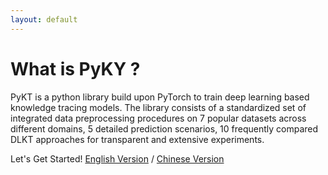 ```yaml
---
layout: default
---
```


# What is PyKY ?

PyKT is a python library build upon PyTorch to train deep learning based knowledge tracing models. The library consists of a standardized set of integrated data preprocessing procedures on 7 popular datasets across different domains, 5 detailed prediction scenarios, 10 frequently compared DLKT approaches for transparent and extensive experiments.

<!-- # User’s Guide -->
Let's Get Started! [English Version](./api.html) / [Chinese Version](./api_cn.md)
